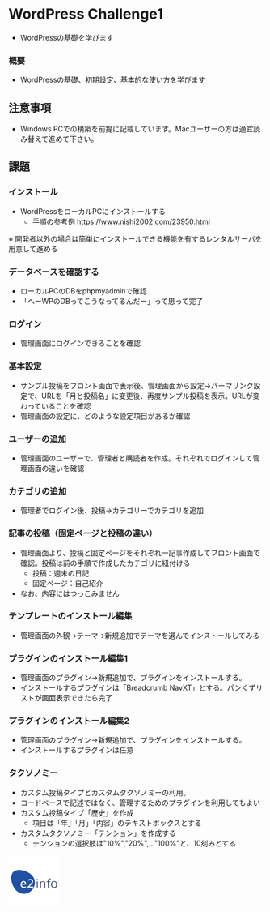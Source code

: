 # WordPress Challenge1

* WordPressの基礎を学びます

### 概要

* WordPressの基礎、初期設定、基本的な使い方を学びます

## 注意事項

* Windows PCでの構築を前提に記載しています。Macユーザーの方は適宜読み替えて進めて下さい。

## 課題

### インストール

* WordPressをローカルPCにインストールする
    * 手順の参考例 https://www.nishi2002.com/23950.html

※ 開発者以外の場合は簡単にインストールできる機能を有するレンタルサーバを用意して進める

### データベースを確認する

* ローカルPCのDBをphpmyadminで確認
* 「へーWPのDBってこうなってるんだー」って思って完了

### ログイン

* 管理画面にログインできることを確認

### 基本設定

* サンプル投稿をフロント画面で表示後、管理画面から設定→パーマリンク設定で、URLを「月と投稿名」に変更後、再度サンプル投稿を表示。URLが変わっていることを確認
* 管理画面の設定に、どのような設定項目があるか確認

### ユーザーの追加

* 管理画面のユーザーで、管理者と購読者を作成。それぞれでログインして管理画面の違いを確認

### カテゴリの追加

* 管理者でログイン後、投稿→カテゴリーでカテゴリを追加

### 記事の投稿（固定ページと投稿の違い）

* 管理画面より、投稿と固定ページをそれぞれ一記事作成してフロント画面で確認。投稿は前の手順で作成したカテゴリに紐付ける
    * 投稿：週末の日記
    * 固定ページ：自己紹介
* なお、内容にはつっこみません

### テンプレートのインストール編集

* 管理画面の外観→テーマ→新規追加でテーマを選んでインストールしてみる

### プラグインのインストール編集1

* 管理画面のプラグイン→新規追加で、プラグインをインストールする。
* インストールするプラグインは「Breadcrumb NavXT」とする。パンくずリストが画面表示できたら完了

### プラグインのインストール編集2

* 管理画面のプラグイン→新規追加で、プラグインをインストールする。
* インストールするプラグインは任意

### タクソノミー

* カスタム投稿タイプとカスタムタクソノミーの利用。
* コードベースで記述ではなく、管理するためのプラグインを利用してもよい
* カスタム投稿タイプ「歴史」を作成
    * 項目は「年」「月」「内容」のテキストボックスとする
* カスタムタクソノミー「テンション」を作成する
    * テンションの選択肢は"10%","20%",..."100%"と、10刻みとする


![イーツー・インフォロゴ](https://raw.githubusercontent.com/e2info/e2info-warehouse/master/images/logo/logo100x100_transparent.png)
